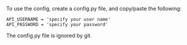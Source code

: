 To use the config, create a config.py file, and copy/paste the following:

```
API_USERNAME = 'specify your user name'
API_PASSWORD = 'specify your password'
```

The config.py file is ignored by git.